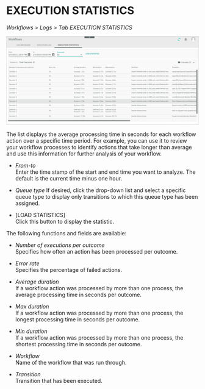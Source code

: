 # EXECUTION STATISTICS

*Workflows > Logs > Tab EXECUTION STATISTICS*

![Execution statistics](../../Assets/Screenshots/ActindoWorkFlow/Logs/ExecutionStatistics.png)

The list displays the average processing time in seconds for each workflow action over a specific time period. For example, you can use it to review your workflow processes to identify actions that take longer than average and use this information for further analysis of your workflow.   

 - *From-to*    
   Enter the time stamp of the start and end time you want to analyze. The default is the current time minus one hour. 

- *Queue type*
    If desired, click the drop-down list and select a specific queue type to display only transitions to which this queue type has been assigned.

- [LOAD STATISTICS]    
   Click this button to display the statistic.

The following functions and fields are available:
   
- *Number of executions per outcome*   
    Specifies how often an action has been processed per outcome.

- *Error rate*    
    Specifies the percentage of failed actions. 

- *Average duration*   
   If a workflow action was processed by more than one process, the average processing time in seconds per outcome.

- *Max duration*     
   If a workflow action was processed by more than one process, the longest processing time in seconds per outcome.

- *Min duration*   
   If a workflow action was processed by more than one process, the shortest processing time in seconds per outcome.

- *Workflow*   
   Name of the workflow that was run through.

- *Transition*   
   Transition that has been executed.
